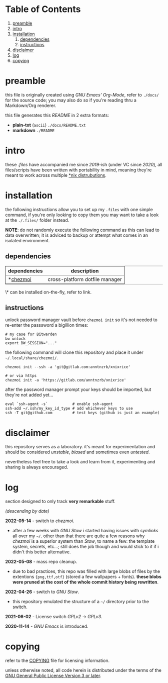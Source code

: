 # Table of Contents

1.  [preamble](#org8309553)
2.  [intro](#org55ce043)
3.  [installation](#org47ba2a6)
    1.  [dependencies](#orgef2dc22)
    2.  [instructions](#org4c6e944)
4.  [disclaimer](#org0a813bb)
5.  [log](#org219ac9f)
6.  [copying](#org8762456)



<a id="org8309553"></a>

# preamble

this file is originally created using *GNU Emacs' Org-Mode*, refer to `./docs/`
for the source code; you may also do so if you're reading thru a Markdown/Org
renderer.

this file generates this *README* in 2 extra formats:

-   **plain-txt** (`ascii`) `./docs/README.txt`
-   **markdown** `./README`


<a id="org55ce043"></a>

# intro

these *.files* have accompanied me since *2019*-ish (under VC since *2020*),
all files/scripts have been written with portability in mind, meaning they're
meant to work across multiple [\*nix distrubutions](https://0x0.st/HNfM).


<a id="org47ba2a6"></a>

# installation

the following instructions allow you to set up my `.files` with one simple
command, if you're only looking to copy them you may want to take a look at the
`./.files/` folder instead.

**NOTE**: do not randomly execute the following command as this can lead to data
overwritten; it is adviced to backup or attempt what comes in an isolated
environment.


<a id="orgef2dc22"></a>

## dependencies

<table border="2" cellspacing="0" cellpadding="6" rules="groups" frame="hsides">


<colgroup>
<col  class="org-left" />

<col  class="org-left" />
</colgroup>
<thead>
<tr>
<th scope="col" class="org-left">dependencies</th>
<th scope="col" class="org-left">description</th>
</tr>
</thead>

<tbody>
<tr>
<td class="org-left">*<a href="https://www.chezmoi.io/">chezmoi</a></td>
<td class="org-left">cross-platform dotfile manager</td>
</tr>
</tbody>
</table>

\\\* can be installed on-the-fly, refer to link.


<a id="org4c6e944"></a>

## instructions

unlock password manager vault before `chezmoi init` so it's not needed to
re-enter the passsword a bigillion times:

    # my case for Bitwarden
    bw unlock
    export BW_SESSION="..."

the following command will clone this repository and place it under
`~/.local/share/chezmoi/`.

    chezmoi init --ssh -a 'git@gitlab.com:anntnzrb/xnixrice'

    # or via https
    chezmoi init -a 'https://gitlab.com/anntnzrb/xnixrice'

after the password manager prompt your keys should be imported, but they're not
added yet&#x2026;

    eval `ssh-agent -s`           # enable ssh-agent
    ssh-add ~/.ssh/my_key_id_type # add whichever keys to use
    ssh -T git@github.com         # test keys (github is just an example)


<a id="org0a813bb"></a>

# disclaimer

this repository serves as a laboratory. it's meant for experimentation and
should be considered *unstable*, *biased* and sometimes even *untested*.

nevertheless feel free to take a look and learn from it, experimenting and
sharing is always encouraged.


<a id="org219ac9f"></a>

# log

section designed to only track **very remarkable** stuff.

*(descending by date)*

**2022-05-14** - switch to *chezmoi*.

-   after a few weeks with *GNU Stow* i started having issues with *symlinks* all
    over my `~/`. other than that there are quite a few reasons why *chezmoi* is
    a superior system than *Stow*, to name a few: the template system, secrets,
    etc&#x2026;; still does the job though and would stick to it if i didn't this
    better alternative.

**2022-05-08** - mass repo cleanup.

-   due to bad practices, this repo was filled with large blobs of files
    by the extentions `{png,ttf,otf}` (stored a few wallpapers + fonts).  **these
    blobs were pruned at the cost of the whole commit history being rewritten**.

**2022-04-26** - switch to *GNU Stow*.

-   this repository emulated the structure of a `~/` directory
    prior to the switch.

**2021-06-02** - License switch *GPLv2* -> *GPLv3*.

**2020-11-14** - *GNU Emacs* is introduced.


<a id="org8762456"></a>

# copying

refer to the [COPYING](./COPYING) file for licensing information.

unless otherwise noted, all code herein is distributed under the terms of the
[GNU General Public License Version 3 or later](https://www.gnu.org/licenses/gpl-3.0.en.html).

